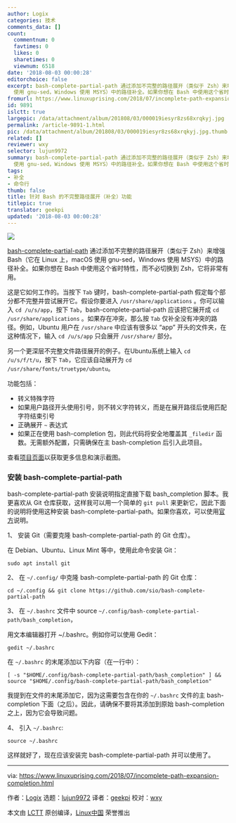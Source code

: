 ```yaml
---
author: Logix
categories: 技术
comments_data: []
count:
  commentnum: 0
  favtimes: 0
  likes: 0
  sharetimes: 0
  viewnum: 6518
date: '2018-08-03 00:00:28'
editorchoice: false
excerpt: bash-complete-partial-path 通过添加不完整的路径展开（类似于 Zsh）来增强 Bash（它在 Linux 上，macOS
  使用 gnu-sed，Windows 使用 MSYS）中的路径补全。如果你想在 Bash 中使用这个省时特性，而不必切换到 Zsh，它将非常有用。
fromurl: https://www.linuxuprising.com/2018/07/incomplete-path-expansion-completion.html
id: 9891
islctt: true
largepic: /data/attachment/album/201808/03/000019iesyr8zs68xrqkyj.jpg
permalink: /article-9891-1.html
pic: /data/attachment/album/201808/03/000019iesyr8zs68xrqkyj.jpg.thumb.jpg
related: []
reviewer: wxy
selector: lujun9972
summary: bash-complete-partial-path 通过添加不完整的路径展开（类似于 Zsh）来增强 Bash（它在 Linux 上，macOS
  使用 gnu-sed，Windows 使用 MSYS）中的路径补全。如果你想在 Bash 中使用这个省时特性，而不必切换到 Zsh，它将非常有用。
tags:
- 补全
- 命令行
thumb: false
title: 针对 Bash 的不完整路径展开（补全）功能
titlepic: true
translator: geekpi
updated: '2018-08-03 00:00:28'
---
```


![](/data/attachment/album/201808/03/000019iesyr8zs68xrqkyj.jpg)


[bash-complete-partial-path](https://github.com/sio/bash-complete-partial-path) 通过添加不完整的路径展开（类似于 Zsh）来增强 Bash（它在 Linux 上，macOS 使用 gnu-sed，Windows 使用 MSYS）中的路径补全。如果你想在 Bash 中使用这个省时特性，而不必切换到 Zsh，它将非常有用。


这是它如何工作的。当按下 `Tab` 键时，bash-complete-partial-path 假定每个部分都不完整并尝试展开它。假设你要进入 `/usr/share/applications` 。你可以输入 `cd /u/s/app`，按下 `Tab`，bash-complete-partial-path 应该把它展开成 `cd /usr/share/applications` 。如果存在冲突，那么按 `Tab` 仅补全没有冲突的路径。例如，Ubuntu 用户在 `/usr/share` 中应该有很多以 “app” 开头的文件夹，在这种情况下，输入 `cd /u/s/app` 只会展开 `/usr/share/` 部分。


另一个更深层不完整文件路径展开的例子。在Ubuntu系统上输入 `cd /u/s/f/t/u`，按下 `Tab`，它应该自动展开为 `cd /usr/share/fonts/truetype/ubuntu`。


功能包括：


* 转义特殊字符
* 如果用户路径开头使用引号，则不转义字符转义，而是在展开路径后使用匹配字符结束引号
* 正确展开 `~` 表达式
* 如果正在使用 bash-completion 包，则此代码将安全地覆盖其 `_filedir` 函数。无需额外配置，只需确保在主 bash-completion 后引入此项目。


查看[项目页面](https://github.com/sio/bash-complete-partial-path)以获取更多信息和演示截图。


### 安装 bash-complete-partial-path


bash-complete-partial-path 安装说明指定直接下载 bash\_completion 脚本。我更喜欢从 Git 仓库获取，这样我可以用一个简单的 `git pull` 来更新它，因此下面的说明将使用这种安装 bash-complete-partial-path。如果你喜欢，可以使用[官方](https://github.com/sio/bash-complete-partial-path#installation-and-updating)说明。


1、 安装 Git（需要克隆 bash-complete-partial-path 的 Git 仓库）。


在 Debian、Ubuntu、Linux Mint 等中，使用此命令安装 Git：



```
sudo apt install git

```

2、 在 `~/.config/` 中克隆 bash-complete-partial-path 的 Git 仓库：



```
cd ~/.config && git clone https://github.com/sio/bash-complete-partial-path

```

3、 在 `~/.bashrc` 文件中 source `~/.config/bash-complete-partial-path/bash_completion`，


用文本编辑器打开 ~/.bashrc。例如你可以使用 Gedit：



```
gedit ~/.bashrc

```

在 `~/.bashrc` 的末尾添加以下内容（在一行中）：



```
[ -s "$HOME/.config/bash-complete-partial-path/bash_completion" ] && source "$HOME/.config/bash-complete-partial-path/bash_completion"

```

我提到在文件的末尾添加它，因为这需要包含在你的 `~/.bashrc` 文件的主 bash-completion 下面（之后）。因此，请确保不要将其添加到原始 bash-completion 之上，因为它会导致问题。


4、 引入 `~/.bashrc`:



```
source ~/.bashrc

```

这样就好了，现在应该安装完 bash-complete-partial-path 并可以使用了。




---


via: <https://www.linuxuprising.com/2018/07/incomplete-path-expansion-completion.html>


作者：[Logix](https://plus.google.com/118280394805678839070) 选题：[lujun9972](https://github.com/lujun9972) 译者：[geekpi](https://github.com/geekpi) 校对：[wxy](https://github.com/wxy)


本文由 [LCTT](https://github.com/LCTT/TranslateProject) 原创编译，[Linux中国](https://linux.cn/) 荣誉推出